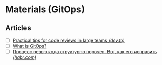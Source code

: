 # Materials (GitOps)

## Articles

- [ ] [Practical tips for code reviews in large teams _(dev.to)_](https://dev.to/rchugunov/practical-tips-for-code-reviews-in-large-teams-25nb)
- [ ] [What is GitOps?](https://about.gitlab.com/topics/gitops/)
- [ ] [Процесс ревью кода структурно порочен. Вот, как его исправить _(habr.com)_](https://habr.com/ru/articles/706252/)

